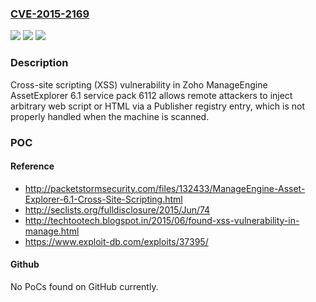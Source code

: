 ### [CVE-2015-2169](https://cve.mitre.org/cgi-bin/cvename.cgi?name=CVE-2015-2169)
![](https://img.shields.io/static/v1?label=Product&message=n%2Fa&color=blue)
![](https://img.shields.io/static/v1?label=Version&message=n%2Fa&color=blue)
![](https://img.shields.io/static/v1?label=Vulnerability&message=n%2Fa&color=brighgreen)

### Description

Cross-site scripting (XSS) vulnerability in Zoho ManageEngine AssetExplorer 6.1 service pack 6112 allows remote attackers to inject arbitrary web script or HTML via a Publisher registry entry, which is not properly handled when the machine is scanned.

### POC

#### Reference
- http://packetstormsecurity.com/files/132433/ManageEngine-Asset-Explorer-6.1-Cross-Site-Scripting.html
- http://seclists.org/fulldisclosure/2015/Jun/74
- http://techtootech.blogspot.in/2015/06/found-xss-vulnerability-in-manage.html
- https://www.exploit-db.com/exploits/37395/

#### Github
No PoCs found on GitHub currently.

